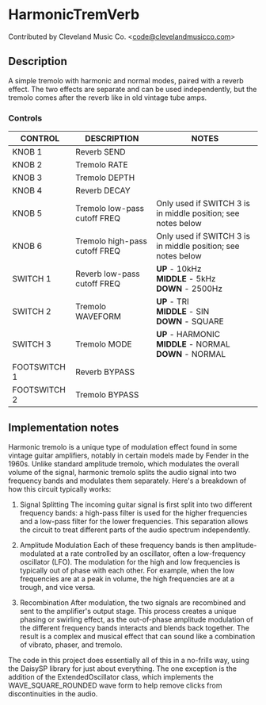 # HarmonicTremVerb

Contributed by Cleveland Music Co. \<<code@clevelandmusicco.com>\>

## Description

A simple tremolo with harmonic and normal modes, paired with a reverb effect. The two effects are separate and can be used independently, but the tremolo comes after the reverb like in old vintage tube amps.

### Controls

| CONTROL | DESCRIPTION | NOTES |
|-|-|-|
| KNOB 1 | Reverb SEND |  |
| KNOB 2 | Tremolo RATE |  |
| KNOB 3 | Tremolo DEPTH |  |
| KNOB 4 | Reverb DECAY |  |
| KNOB 5 | Tremolo low-pass cutoff FREQ | Only used if SWITCH 3 is in middle position; see notes below |
| KNOB 6 | Tremolo high-pass cutoff FREQ | Only used if SWITCH 3 is in middle position; see notes below |
| SWITCH 1 | Reverb low-pass cutoff FREQ | **UP** - 10kHz<br/>**MIDDLE** - 5kHz<br/>**DOWN** - 2500Hz |
| SWITCH 2 | Tremolo WAVEFORM | **UP** - TRI<br/>**MIDDLE** - SIN<br/>**DOWN** - SQUARE |
| SWITCH 3 | Tremolo MODE | **UP** - HARMONIC <br/>**MIDDLE** - NORMAL <br/>**DOWN** - NORMAL |
| FOOTSWITCH 1 | Reverb BYPASS |  |
| FOOTSWITCH 2 | Tremolo BYPASS |  |

## Implementation notes

Harmonic tremolo is a unique type of modulation effect found in some vintage guitar amplifiers, notably in certain models made by Fender in the 1960s. Unlike standard amplitude tremolo, which modulates the overall volume of the signal, harmonic tremolo splits the audio signal into two frequency bands and modulates them separately. Here's a breakdown of how this circuit typically works:

1. Signal Splitting
The incoming guitar signal is first split into two different frequency bands: a high-pass filter is used for the higher frequencies and a low-pass filter for the lower frequencies. This separation allows the circuit to treat different parts of the audio spectrum independently.

2. Amplitude Modulation
Each of these frequency bands is then amplitude-modulated at a rate controlled by an oscillator, often a low-frequency oscillator (LFO). The modulation for the high and low frequencies is typically out of phase with each other. For example, when the low frequencies are at a peak in volume, the high frequencies are at a trough, and vice versa.

3. Recombination
After modulation, the two signals are recombined and sent to the amplifier's output stage. This process creates a unique phasing or swirling effect, as the out-of-phase amplitude modulation of the different frequency bands interacts and blends back together. The result is a complex and musical effect that can sound like a combination of vibrato, phaser, and tremolo.

The code in this project does essentially all of this in a no-frills way, using the DaisySP library for just about everything. The one exception is the addition of the ExtendedOscillator class, which implements the WAVE_SQUARE_ROUNDED wave form to help remove clicks from discontinuities in the audio.

